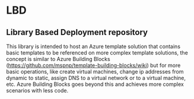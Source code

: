 # LBD
## Library Based Deployment repository

This library is intended to host an Azure template solution that contains basic templates to be referenced on more complex template solutions, the concept is similar to Azure Building Blocks (https://github.com/mspnp/template-building-blocks/wiki) but for more basic operations, like create virtual machines, change ip addresses from dynamic to static, assign DNS to a virtual network or to a virtual machine, etc. Azure Building Blocks goes beyond this and achieves more complex scenarios with less code.


